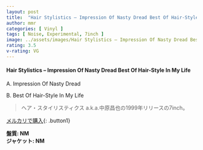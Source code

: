 ```yaml
---
layout: post
title:  "Hair Stylistics – Impression Of Nasty Dread Best Of Hair-Style In My Life"
author: mmr
categories: [ Vinyl ]
tags: [ Noise, Experimental, 7inch ]
image: ../assets/images/Hair Stylistics – Impression Of Nasty Dread Best Of Hair-Style In My Life.jpg
rating: 3.5
v-rating: VG
---
```


#### Hair Stylistics – Impression Of Nasty Dread Best Of Hair-Style In My Life

A. Impression Of Nasty Dread

B. Best Of Hair-Style In My Life

> ヘア・スタイリスティクス a.k.a.中原昌也の1999年リリースの7inch。

[メルカリで購入](https://jp.mercari.com/item/m85609686798){: .button1}

<div class="mt-4 mb-4 d-flex align-items-center">
<strong class="mr-1">盤質: NM</strong>
</div>
<div class="mt-4 mb-4 d-flex align-items-center">
<strong class="mr-1">ジャケット: NM</strong>
</div>
